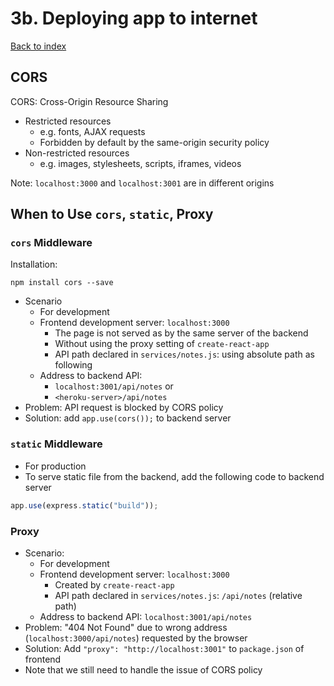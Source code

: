 # 3b. Deploying app to internet

[Back to index](../README.md)

## CORS

CORS: Cross-Origin Resource Sharing

- Restricted resources
  - e.g. fonts, AJAX requests
  - Forbidden by default by the same-origin security policy
- Non-restricted resources
  - e.g. images, stylesheets, scripts, iframes, videos

Note: `localhost:3000` and `localhost:3001` are in different origins

## When to Use `cors`, `static`, Proxy

### `cors` Middleware

Installation:

```shell
npm install cors --save
```

- Scenario
  - For development
  - Frontend development server: `localhost:3000`
    - The page is not served as by the same server of the backend
    - Without using the proxy setting of `create-react-app`
    - API path declared in `services/notes.js`: using absolute path as following
  - Address to backend API:
    - `localhost:3001/api/notes` or
    - `<heroku-server>/api/notes`
- Problem: API request is blocked by CORS policy
- Solution: add `app.use(cors());` to backend server

### `static` Middleware

- For production
- To serve static file from the backend, add the following code to backend server

```js
app.use(express.static("build"));
```

### Proxy

- Scenario:
  - For development
  - Frontend development server: `localhost:3000`
    - Created by `create-react-app`
    - API path declared in `services/notes.js`: `/api/notes` (relative path)
  - Address to backend API: `localhost:3001/api/notes`
- Problem: "404 Not Found" due to wrong address (`localhost:3000/api/notes`) requested by the browser
- Solution: Add `"proxy": "http://localhost:3001"` to `package.json` of frontend
- Note that we still need to handle the issue of CORS policy
